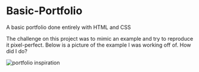 # Basic-Portfolio
A basic portfolio done entirely with HTML and CSS

The challenge on this project was to mimic an example and try to reproduce it pixel-perfect.  Below is a picture of the example I was working off of.  How did I do?

![portfolio inspiration](http://i.imgur.com/aB46DDS.png)

